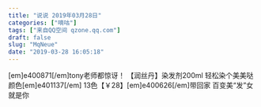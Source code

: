 ```yaml
---
title: "说说 2019年03月28日"
categories: ["嘀咕"]
tags: ["来自QQ空间 qzone.qq.com"]
draft: false
slug: "MqNeue"
date: "2019-03-28 16:05:18"
---
```


[em]e400871[/em]tony老师都惊讶！
【润丝丹】染发剂200ml
轻松染个美美哒颜色[em]e401137[/em]
13色【￥28】[em]e400626[/em]带回家
百变美“发”女就是你
